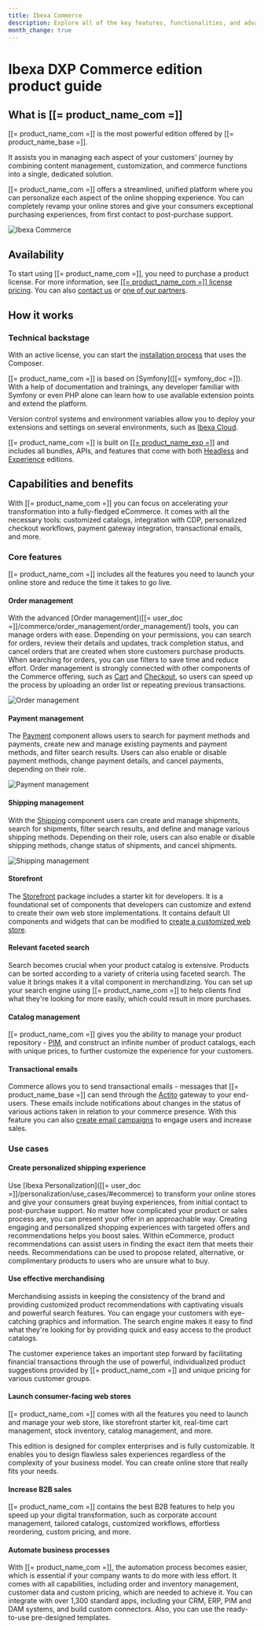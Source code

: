 ```yaml
---
title: Ibexa Commerce
description: Explore all of the key features, functionalities, and advantages of Ibexa Commerce, the most powerful edition that Ibexa DXP has to offer.
month_change: true
---
```


# Ibexa DXP Commerce edition product guide

## What is [[= product_name_com =]]

[[= product_name_com =]] is the most powerful edition offered by [[= product_name_base =]].

It assists you in managing each aspect of your customers' journey by combining content management, customization, and commerce functions into a single, dedicated solution.

[[= product_name_com =]] offers a streamlined, unified platform where you can personalize each aspect of the online shopping experience.
You can completely revamp your online stores and give your consumers exceptional purchasing experiences, from first contact to post-purchase support.

![Ibexa Commerce](ibexa_commerce.png)

## Availability

To start using [[= product_name_com =]], you need to purchase a product license.
For more information, see [[[= product_name_com =]] license pricing](https://www.ibexa.co/products/pricing?tab=3).
You can also [contact us](https://www.ibexa.co/about-ibexa/contact-us) or [one of our partners](https://www.ibexa.co/partners).

## How it works

### Technical backstage

With an active license, you can start the [installation process](install_ibexa_dxp.md) that uses the Composer.

[[= product_name_com =]] is based on [Symfony]([[= symfony_doc =]]).
With a help of documentation and trainings, any developer familiar with Symfony or even PHP alone can learn how to use available extension points and extend the platform.

Version control systems and environment variables allow you to deploy your extensions and settings on several environments, such as [Ibexa Cloud](ibexa_cloud_guide.md).

[[= product_name_com =]] is built on [[[= product_name_exp =]]](ibexa_experience.md) and includes all bundles, APIs, and features that come with both [Headless](ibexa_headless.md#core-features) and [Experience](ibexa_experience.md#core-features) editions.

## Capabilities and benefits

With [[= product_name_com =]] you can focus on accelerating your transformation into a fully-fledged eCommerce.
It comes with all the necessary tools: customized catalogs, integration with CDP, personalized checkout workflows, payment gateway integration, transactional emails, and more.

### Core features

[[= product_name_com =]] includes all the features you need to launch your online store and reduce the time it takes to go live.

#### Order management

With the advanced [Order management]([[= user_doc =]]/commerce/order_management/order_management/) tools, you can manage orders with ease.
Depending on your permissions, you can search for orders, review their details and updates, track completion status, and cancel orders that are created when store customers purchase products.
When searching for orders, you can use filters to save time and reduce effort.
Order management is strongly connected with other components of the Commerce offering, such as [Cart](cart.md) and [Checkout](checkout.md), so users can speed up the process by uploading an order list or repeating previous transactions.

![Order management](order_management.png)

#### Payment management

The [Payment](payment.md) component allows users to search for payment methods and payments, create new and manage existing payments and payment methods, and filter search results.
Users can also enable or disable payment methods, change payment details, and cancel payments, depending on their role.

![Payment management](payment_management.png)

#### Shipping management

With the [Shipping](shipping_management.md) component users can create and manage shipments, search for shipments, filter search results, and define and manage various shipping methods.
Depending on their role, users can also enable or disable shipping methods, change status of shipments, and cancel shipments.

![Shipping management](shipping_management.png)

#### Storefront

The [Storefront](storefront.md) package includes a starter kit for developers.
It is a foundational set of components that developers can customize and extend to create their own web store implementations.
It contains default UI components and widgets that can be modified to [create a customized web store](customize_storefront_layout.md).

#### Relevant faceted search

Search becomes crucial when your product catalog is extensive.
Products can be sorted according to a variety of criteria using faceted search.
The value it brings makes it a vital component in merchandizing.
You can set up your search engine using [[= product_name_com =]] to help clients find what they're looking for more easily, which could result in more purchases.

#### Catalog management

[[= product_name_com =]] gives you the ability to manage your product repository - [PIM](pim_guide.md), and construct an infinite number of product catalogs, each with unique prices, to further customize the experience for your customers.

#### Transactional emails

Commerce allows you to send transactional emails - messages that [[= product_name_base =]] can send through the [Actito](https://www.actito.com/en-BE/) gateway to your end-users.
These emails include notifications about changes in the status of various actions taken in relation to your commerce presence.
With this feature you can also [create email campaigns](transactional_emails.md##create-email-campaigns) to engage users and increase sales.

### Use cases

#### Create personalized shipping experience

Use [Ibexa Personalization]([[= user_doc =]]/personalization/use_cases/#ecommerce) to transform your online stores and give your consumers great buying experiences, from initial contact to post-purchase support.
No matter how complicated your product or sales process are, you can present your offer in an approachable way.
Creating engaging and personalized shopping experiences with targeted offers and recommendations helps you boost sales.
Within eCommerce, product recommendations can assist users in finding the exact item that meets their needs.
Recommendations can be used to propose related, alternative, or complimentary products to users who are unsure what to buy.

#### Use effective merchandising

Merchandising assists in keeping the consistency of the brand and providing customized product recommendations with captivating visuals and powerful search features. 
You can engage your customers with eye-catching graphics and information.
The search engine makes it easy to find what they're looking for by providing quick and easy access to the product catalogs.

The customer experience takes an important step forward by facilitating financial transactions through the use of powerful, individualized product suggestions provided by [[= product_name_com =]] and unique pricing for various customer groups.

#### Launch consumer-facing web stores

[[= product_name_com =]] comes with all the features you need to launch and manage your web store, like storefront starter kit, real-time cart management, stock inventory, catalog management, and more.

This edition is designed for complex enterprises and is fully customizable.
It enables you to design flawless sales experiences regardless of the complexity of your business model.
You can create online store that really fits your needs.

#### Increase B2B sales

[[= product_name_com =]] contains the best B2B features to help you speed up your digital transformation, such as corporate account management, tailored catalogs, customized workflows, effortless reordering, custom pricing, and more.

#### Automate business processes

With [[= product_name_com =]], the automation process becomes easier, which is essential if your company wants to do more with less effort. 
It comes with all capabilities, including order and inventory management, customer data and custom pricing, which are needed to achieve it.
You can integrate with over 1,300 standard apps, including your CRM, ERP, PIM and DAM systems, and build custom connectors.
Also, you can use the ready-to-use pre-designed templates.